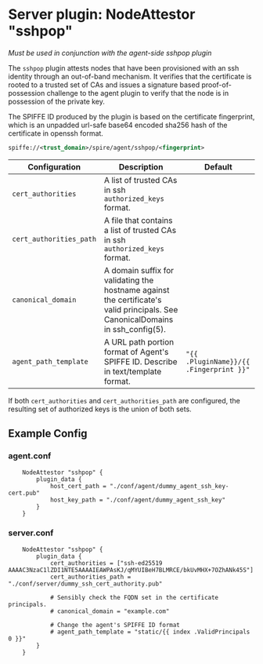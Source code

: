 # Server plugin: NodeAttestor "sshpop"

*Must be used in conjunction with the agent-side sshpop plugin*

The `sshpop` plugin attests nodes that have been provisioned with an ssh
identity through an out-of-band mechanism. It verifies that the certificate is
rooted to a trusted set of CAs and issues a signature based proof-of-possession
challenge to the agent plugin to verify that the node is in possession of the
private key.

The SPIFFE ID produced by the plugin is based on the certificate fingerprint,
which is an unpadded url-safe base64 encoded sha256 hash of the certificate in
openssh format.

```xml
spiffe://<trust_domain>/spire/agent/sshpop/<fingerprint>
```

| Configuration           | Description                                                                                                                    | Default                                 |
|-------------------------|--------------------------------------------------------------------------------------------------------------------------------|-----------------------------------------|
| `cert_authorities`      | A list of trusted CAs in ssh `authorized_keys` format.                                                                         |                                         |
| `cert_authorities_path` | A file that contains a list of trusted CAs in ssh `authorized_keys` format.                                                    |                                         |
| `canonical_domain`      | A domain suffix for validating the hostname against the certificate's valid principals. See CanonicalDomains in ssh_config(5). |
| `agent_path_template`   | A URL path portion format of Agent's SPIFFE ID. Describe in text/template format.                                              | `"{{ .PluginName}}/{{ .Fingerprint }}"` |

If both `cert_authorities` and `cert_authorities_path` are configured, the
resulting set of authorized keys is the union of both sets.

## Example Config

### agent.conf

```hcl
    NodeAttestor "sshpop" {
        plugin_data {
            host_cert_path = "./conf/agent/dummy_agent_ssh_key-cert.pub"
            host_key_path = "./conf/agent/dummy_agent_ssh_key"
        }
    }
```

### server.conf

```hcl
    NodeAttestor "sshpop" {
        plugin_data {
            cert_authorities = ["ssh-ed25519 AAAAC3NzaC1lZDI1NTE5AAAAIEAWPAsKJ/qMYUIBeH7BLMRCE/bkUvMHX+7OZhANk45S"]
            cert_authorities_path = "./conf/server/dummy_ssh_cert_authority.pub"
            
            # Sensibly check the FQDN set in the certificate principals.
            # canonical_domain = "example.com"

            # Change the agent's SPIFFE ID format
            # agent_path_template = "static/{{ index .ValidPrincipals 0 }}"
        }
    }
```
